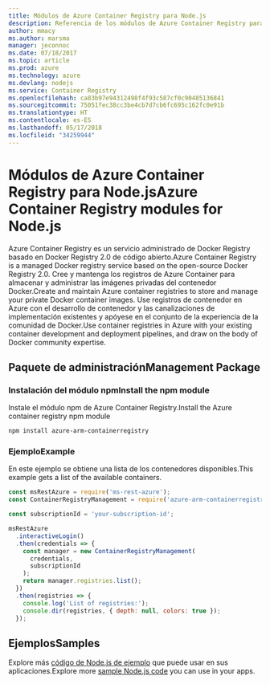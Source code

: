 ```yaml
---
title: Módulos de Azure Container Registry para Node.js
description: Referencia de los módulos de Azure Container Registry para Node.js
author: mmacy
ms.author: marsma
manager: jeconnoc
ms.date: 07/18/2017
ms.topic: article
ms.prod: azure
ms.technology: azure
ms.devlang: nodejs
ms.service: Container Registry
ms.openlocfilehash: ca83b97e94312498f4f93c587cf0c90485136841
ms.sourcegitcommit: 75051fec38cc3be4cb7d7cb6fc695c162fc0e91b
ms.translationtype: HT
ms.contentlocale: es-ES
ms.lasthandoff: 05/17/2018
ms.locfileid: "34259944"
---
```

# <a name="azure-container-registry-modules-for-nodejs"></a><span data-ttu-id="a1c7a-103">Módulos de Azure Container Registry para Node.js</span><span class="sxs-lookup"><span data-stu-id="a1c7a-103">Azure Container Registry modules for Node.js</span></span>

<span data-ttu-id="a1c7a-104">Azure Container Registry es un servicio administrado de Docker Registry basado en Docker Registry 2.0 de código abierto.</span><span class="sxs-lookup"><span data-stu-id="a1c7a-104">Azure Container Registry is a managed Docker registry service based on the open-source Docker Registry 2.0.</span></span> <span data-ttu-id="a1c7a-105">Cree y mantenga los registros de Azure Container para almacenar y administrar las imágenes privadas del contenedor Docker.</span><span class="sxs-lookup"><span data-stu-id="a1c7a-105">Create and maintain Azure container registries to store and manage your private Docker container images.</span></span> <span data-ttu-id="a1c7a-106">Use registros de contenedor en Azure con el desarrollo de contenedor y las canalizaciones de implementación existentes y apóyese en el conjunto de la experiencia de la comunidad de Docker.</span><span class="sxs-lookup"><span data-stu-id="a1c7a-106">Use container registries in Azure with your existing container development and deployment pipelines, and draw on the body of Docker community expertise.</span></span>

## <a name="management-package"></a><span data-ttu-id="a1c7a-107">Paquete de administración</span><span class="sxs-lookup"><span data-stu-id="a1c7a-107">Management Package</span></span>

### <a name="install-the-npm-module"></a><span data-ttu-id="a1c7a-108">Instalación del módulo npm</span><span class="sxs-lookup"><span data-stu-id="a1c7a-108">Install the npm module</span></span>

<span data-ttu-id="a1c7a-109">Instale el módulo npm de Azure Container Registry.</span><span class="sxs-lookup"><span data-stu-id="a1c7a-109">Install the Azure container registry npm module</span></span>

```bash
npm install azure-arm-containerregistry
```

### <a name="example"></a><span data-ttu-id="a1c7a-110">Ejemplo</span><span class="sxs-lookup"><span data-stu-id="a1c7a-110">Example</span></span>

<span data-ttu-id="a1c7a-111">En este ejemplo se obtiene una lista de los contenedores disponibles.</span><span class="sxs-lookup"><span data-stu-id="a1c7a-111">This example gets a list of the available containers.</span></span>

```javascript
const msRestAzure = require('ms-rest-azure');
const ContainerRegistryManagement = require('azure-arm-containerregistry');

const subscriptionId = 'your-subscription-id';

msRestAzure
  .interactiveLogin()
  .then(credentials => {
    const manager = new ContainerRegistryManagement(
      credentials,
      subscriptionId
    );
    return manager.registries.list();
  })
  .then(registries => {
    console.log('List of registries:');
    console.dir(registries, { depth: null, colors: true });
  });
```

## <a name="samples"></a><span data-ttu-id="a1c7a-112">Ejemplos</span><span class="sxs-lookup"><span data-stu-id="a1c7a-112">Samples</span></span>

<span data-ttu-id="a1c7a-113">Explore más [código de Node.js de ejemplo](https://azure.microsoft.com/resources/samples/?platform=nodejs) que puede usar en sus aplicaciones.</span><span class="sxs-lookup"><span data-stu-id="a1c7a-113">Explore more [sample Node.js code](https://azure.microsoft.com/resources/samples/?platform=nodejs) you can use in your apps.</span></span>
